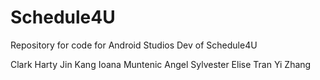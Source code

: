 # Schedule4U
Repository for code for Android Studios Dev of Schedule4U

Clark Harty 
Jin Kang 
Ioana Muntenic 
Angel Sylvester 
Elise Tran 
Yi Zhang 
